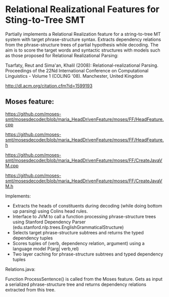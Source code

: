 Relational Realizational Features for Sting-to-Tree SMT
=======================================================

Partially implements a Relational Realization feature for a string-to-tree MT system with target phrase-structure syntax. 
Extracts dependency relations from the phrase-structure trees of partial hypothesis while decoding. 
The aim is to score the target words and syntactic structures with models such as those proposed for Relational Realizational Parsing:

Tsarfaty, Reut and Sima'an, Khalil (2008): Relational-realizational Parsing. 
Proceedings of the 22Nd International Conference on Computational Linguistics - Volume 1 (COLING '08). Manchester, United Kingdom

http://dl.acm.org/citation.cfm?id=1599193

Moses feature:
--------------
https://github.com/moses-smt/mosesdecoder/blob/maria_HeadDrivenFeature/moses/FF/HeadFeature.cpp

https://github.com/moses-smt/mosesdecoder/blob/maria_HeadDrivenFeature/moses/FF/HeadFeature.h

https://github.com/moses-smt/mosesdecoder/blob/maria_HeadDrivenFeature/moses/FF/CreateJavaVM.cpp

https://github.com/moses-smt/mosesdecoder/blob/maria_HeadDrivenFeature/moses/FF/CreateJavaVM.h

Implements:

- Extracts the heads of constituents during decoding (while doing bottom up parsing) using Colins head rules.
- Interface to JVM to call a function processing phrase-structure trees using Stanford Dependency Parser (edu.stanford.nlp.trees.EnglishGrammaticalStructure)
- Selects target phrase-structure subtrees and returns the typed dependency tuples
- Scores tuples of (verb, dependency relation, argument) using a language model P(arg| verb,rel)
- Two layer caching for phrase-structure subtrees and typed dependency tuples

Relations.java: 

Function ProcessSentence() is called from the Moses feature. Gets as input a serialized phrase-structure tree and returns dependency relations extracted from this tree.
